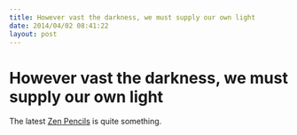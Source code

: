 ```yaml
---
title: However vast the darkness, we must supply our own light
date: 2014/04/02 08:41:22
layout: post
---
```

# However vast the darkness, we must supply our own light

The latest [Zen Pencils](http://zenpencils.com/comic/148-stanley-kubrick-answers-a-question/) is quite something.
